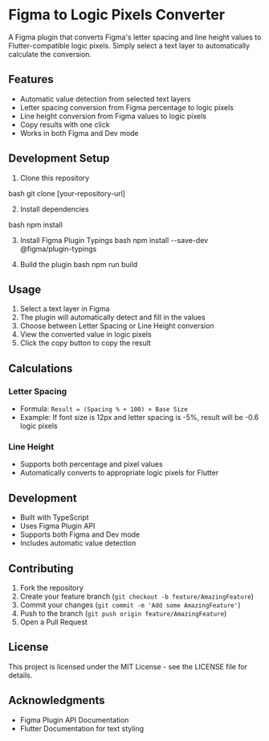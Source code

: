 # Figma to Logic Pixels Converter

A Figma plugin that converts Figma's letter spacing and line height values to Flutter-compatible logic pixels. Simply select a text layer to automatically calculate the conversion.

## Features

- Automatic value detection from selected text layers
- Letter spacing conversion from Figma percentage to logic pixels
- Line height conversion from Figma values to logic pixels
- Copy results with one click
- Works in both Figma and Dev mode

## Development Setup

1. Clone this repository

bash
git clone [your-repository-url]

2. Install dependencies

bash
npm install

3. Install Figma Plugin Typings
bash
npm install --save-dev @figma/plugin-typings

4. Build the plugin
bash
npm run build

## Usage

1. Select a text layer in Figma
2. The plugin will automatically detect and fill in the values
3. Choose between Letter Spacing or Line Height conversion
4. View the converted value in logic pixels
5. Click the copy button to copy the result

## Calculations

### Letter Spacing
- Formula: `Result = (Spacing % + 100) × Base Size`
- Example: If font size is 12px and letter spacing is -5%, result will be -0.6 logic pixels

### Line Height
- Supports both percentage and pixel values
- Automatically converts to appropriate logic pixels for Flutter

## Development

- Built with TypeScript
- Uses Figma Plugin API
- Supports both Figma and Dev mode
- Includes automatic value detection

## Contributing

1. Fork the repository
2. Create your feature branch (`git checkout -b feature/AmazingFeature`)
3. Commit your changes (`git commit -m 'Add some AmazingFeature'`)
4. Push to the branch (`git push origin feature/AmazingFeature`)
5. Open a Pull Request

## License

This project is licensed under the MIT License - see the LICENSE file for details.

## Acknowledgments

- Figma Plugin API Documentation
- Flutter Documentation for text styling
